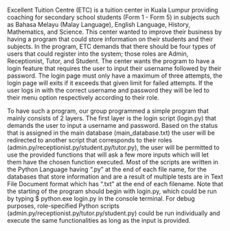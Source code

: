 Excellent Tuition Centre (ETC) is a tuition center in Kuala Lumpur providing coaching for secondary school students (Form 1 - Form 5) in subjects such as Bahasa Melayu (Malay Language), English Language, History, Mathematics, and Science. This center wanted to improve their business by having a program that could store information on their students and their subjects. In the program, ETC demands that there should be four types of users that could register into the system; those roles are Admin, Receptionist, Tutor, and Student. The center wants the program to have a login feature that requires the user to input their username followed by their password. The login page must only have a maximum of three attempts, the login page will exits if it exceeds that given limit for failed attempts. If the user logs in with the correct username and password they will be led to their menu option respectively according to their role.
	
To have such a program, our group programmed a simple program that mainly consists of 2 layers. The first layer is the login script (login.py) that demands the user to input a username and password. Based on the status that is assigned in the main database (main_database.txt) the user will be redirected to another script that corresponds to their roles (admin.py/receptionist.py/student.py/tutor.py), the user will be permitted to use the provided functions that will ask a few more inputs which will let them have the chosen function executed. Most of the scripts are written in the Python Language having “.py” at the end of each file name, for the databases that store information and are a result of multiple tests are in Text File Document format which has “.txt” at the end of each filename. Note that the starting of the program should begin with login.py, which could be run by typing 
	$ python.exe login.py 
in the console terminal. For debug purposes, role-specified Python scripts (admin.py/receptionist.py/tutor.py/student.py) could be run individually and execute the same functionalities as long as the input is provided.
